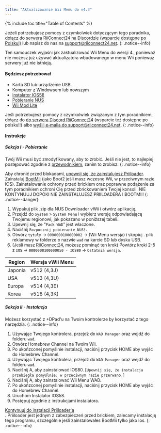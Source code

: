 ```yaml
---
title: "Aktualizowanie Wii Menu do v4.3"
---
```


{% include toc title="Table of Contents" %}

Jeżeli potrzebujesz pomocy z czymkolwiek dotyczącym tego poradnika, dołącz do [serwera RiiConnect24 na Discordzie (wsparcie dostępne po Polsku!)](https://discord.gg/rc24) lub napisz do nas na [support@riiconnect24.net](mailto:support@riiconnect24.net).
{: .notice--info}

Ten samouczek wyjaśni jak zaktualizować Wii Menu do wersji 4., ponieważ nie możesz już używać aktualizatora wbudowanego w menu Wii ponieważ serwery już nie istnieją.

#### Będziesz potrzebował
* Karta SD lub urządzenie USB.
* Komputer z Windowsem lub nowszym
* [Instalator IOS58](https://oscwii.org/library/app/ios58-installer)
* [Pobieranie NUS](https://github.com/WiiDatabase/nusdownloader/releases/latest)
* [Wii Mod Lite](https://oscwii.org/library/app/WiiModLite)

Jeśli potrzebujesz pomocy z czymkolwiek związanym z tym poradnikiem, dołącz do [do serwera Discord RiiConnect24](https://discord.gg/rc24) (wsparcie też dostępne po polsku!!) albo [wyślij e-maila do support@riiconnect24.net](mailto:support@riiconnect24.net).
{: .notice--info}

#### Instrukcje

##### Sekcja I - Pobieranie

Twój Wii musi być zmodyfikowany, aby to zrobić. Jeśli nie jest, to najlepiej postępować zgodnie z [przewodnikiem](get-started), zanim to zrobisz.
{: .notice--info}

Aby chronić przed blokadami, [upewnij się, że zainstalujesz Priiloader](priiloader). Zainstaluj [BootMii](bootmii) (jako Boot2 jeśli masz wczesne Wii, w przeciwnym razie IOS). Zainstalowanie ochrony przed brickiem oraz poprawne podążenie za tym poradnikiem ochroni Cię przed zbrickowaniem Twojej konsoli. NIE KONTYNUUJ DOPÓKI NIE ZAINSTALUJESZ PRIILOADERA I BOOTMII!
{: .notice--danger}

1. Wypakuj plik .zip dla NUS Downloader vWii i otwórz aplikację.
2. Przejdź do `System` > `System Menu` i wybierz wersję odpowiadającą Twojemu regionowi, jak pokazano w poniższej tabeli.
3. Upewnij się, że "`Pack WAD`" jest właczone.
4. Naciśnij `Rozpocznij pobieranie NUS!`.
5. Otwórz `tytuły` -> `0000000100000002` -> (Wii Menu wersja) i skopiuj . plik reklamowy w folderze o nazwie `wad` na karcie SD lub dysku USB.
6. (Jeśli masz [RiiConnect24](riiconnect24), możesz pominąć ten krok) Powtórz kroki 2-5 z `IOS` -> `0000000100000050 - IOS80` -> `Ostatnia wersja`.

| Region  | Wersja vWii Menu |
| ------- | ---------------- |
| Japonia | v512 (4,3J)      |
| USA     | v513 (4,3U)      |
| Europa  | v514 (4,3E)      |
| Korea   | v518 (4,3K)      |

##### Sekcja II - Instalacja

Możesz korzystać z +DPad'u na Twoim kontrolerze by korzystać z tego narzędzia.
{: .notice--info}

1. Używając Twojego kontrolera, przejdź do `WAD Manager` oraz wejdź do folderu `wad`.
2. Otwórz Homebrew Channel na Twoim Wii.
3. Po ukońzconej pomyślnie instalacji, naciśnij przycisk HOME aby wyjść do Homebrew Channel.
4. Używając Twojego kontrolera, przejdź do `WAD Manager` oraz wejdź do folderu `wad`.
5. Naciśnij A, aby zainstalować IOS80. [`Upewnij się, że instalacja przebiegła pomyślnie, w przeciwnym razie przerwano.`]
6. Naciśnij A, aby zainstalować Wii Menu WAD.
7. Po ukońzconej pomyślnie instalacji, naciśnij przycisk HOME aby wyjść do Homebrew Channel.
8. Uruchom Instalator IOS58.
9. Postępuj zgodnie z instrukcjami instalatora.

[Kontynuuj do instalacji Priiloader'a](priiloader)<br>. Priiloader jest jednym z zabezpieczeń przed brickiem, zalecamy instalację tego programu, szczególnie jeśli zainstalowałes BootMii tylko jako Ios.
{: .notice--info}

